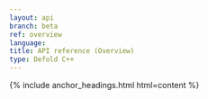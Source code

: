 ```yaml
---
layout: api
branch: beta
ref: overview
language: 
title: API reference (Overview)
type: Defold C++
---
```

{% include anchor_headings.html html=content %}